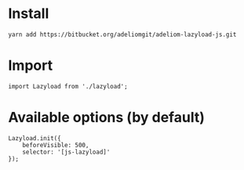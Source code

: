 # Install
```
yarn add https://bitbucket.org/adeliomgit/adeliom-lazyload-js.git
```

# Import
```
import Lazyload from './lazyload';
```

# Available options (by default)

```
Lazyload.init({
    beforeVisible: 500,
    selector: '[js-lazyload]'
});
```